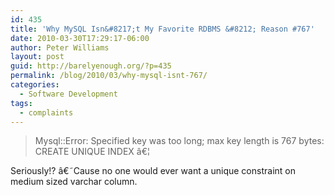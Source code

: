 ```yaml
---
id: 435
title: 'Why MySQL Isn&#8217;t My Favorite RDBMS &#8212; Reason #767'
date: 2010-03-30T17:29:17-06:00
author: Peter Williams
layout: post
guid: http://barelyenough.org/?p=435
permalink: /blog/2010/03/why-mysql-isnt-767/
categories:
  - Software Development
tags:
  - complaints
---
```

> Mysql::Error: Specified key was too long; max key length is 767 bytes: CREATE UNIQUE INDEX â€¦

Seriously!? â€˜Cause no one would ever want a unique constraint on medium sized varchar column.
